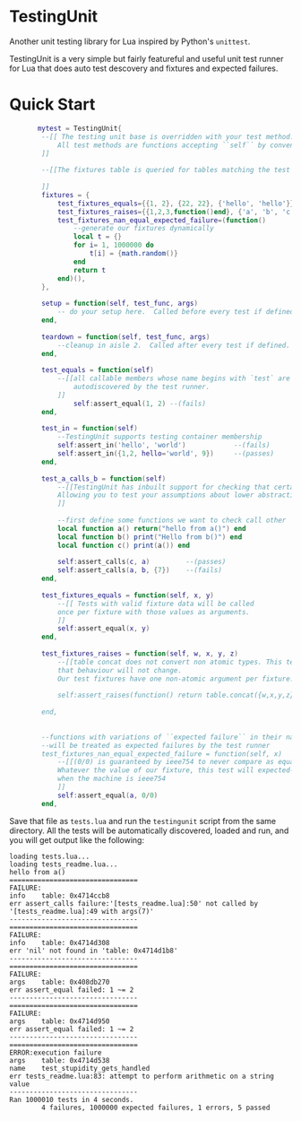 TestingUnit
===========

Another unit testing library for Lua inspired by Python's `unittest`.

TestingUnit is a very simple but fairly featureful and useful unit test runner for Lua that does auto test descovery and fixtures and expected failures.

Quick Start
===========
```lua
       mytest = TestingUnit{
        --[[ The testing unit base is overridden with your test method.
            All test methods are functions accepting ``self`` by convention.
        ]]
        
        --[[The fixtures table is queried for tables matching the test method name.
        
        ]]
        fixtures = {
            test_fixtures_equals={{1, 2}, {22, 22}, {'hello', 'hello'}},
            test_fixtures_raises={{1,2,3,function()end}, {'a', 'b', 'c', {}}, {{},{},{},{}}},
            test_fixtures_nan_equal_expected_failure=(function()
                --generate our fixtures dynamically
                local t = {} 
                for i= 1, 1000000 do 
                    t[i] = {math.random()}
                end 
                return t 
            end)(),
        },
        
        setup = function(self, test_func, args)
            -- do your setup here.  Called before every test if defined.   
        end,
        
        teardown = function(self, test_func, args)
            --cleanup in aisle 2.  Called after every test if defined.
        end,
        
        test_equals = function(self)
            --[[all callable members whose name begins with `test` are 
                autodiscovered by the test runner.
            ]]
                self:assert_equal(1, 2) --(fails)
        end,
        
        test_in = function(self)
            --TestingUnit supports testing container membership
            self:assert_in('hello', 'world')            --(fails)
            self:assert_in({1,2, hello='world', 9})     --(passes)
        end,
        
        test_a_calls_b = function(self)
            --[[TestingUnit has inbuilt support for checking that certain functions call others. 
            Allowing you to test your assumptions about lower abstraction levels/confirm certain conditions.
            ]]
            
            --first define some functions we want to check call other
            local function a() return("hello from a()") end
            local function b() print("Hello from b()") end
            local function c() print(a()) end
            
            self:assert_calls(c, a)         --(passes)
            self:assert_calls(a, b, {7})    --(fails)
        end,
        
        test_fixtures_equals = function(self, x, y)
            --[[ Tests with valid fixture data will be called 
            once per fixture with those values as arguments.
            ]]
            self:assert_equal(x, y)
        end,
        
        test_fixtures_raises = function(self, w, x, y, z)
            --[[table concat does not convert non atomic types. This test assumes 
            that behaviour will not change.
            Our test fixtures have one non-atomic argument per fixture.
            
            self:assert_raises(function() return table.concat({w,x,y,z}, '|')end)
        
        end,
        
        
        --functions with variations of ``expected failure`` in their name 
        --will be treated as expected failures by the test runner
        test_fixtures_nan_equal_expected_failure = function(self, x)
            --[[(0/0) is guaranteed by ieee754 to never compare as equal to any value.
            Whatever the value of our fixture, this test will expected-fail 
            when the machine is ieee754
            ]]
            self:assert_equal(a, 0/0) 
        end,
```

Save that file as `tests.lua` and run the `testingunit` script from the same directory.  All the tests will be automatically discovered, loaded and run, and you will get output like the following:

    loading	tests.lua...
    loading	tests_readme.lua...
    hello from a()
    ================================
    FAILURE:
    info	table: 0x4714ccb8
    err	assert_calls failure:'[tests_readme.lua]:50' not called by '[tests_readme.lua]:49 with args(7)'
    --------------------------------
    ================================
    FAILURE:
    info	table: 0x4714d308
    err	'nil' not found in 'table: 0x4714d1b8'
    --------------------------------
    ================================
    FAILURE:
    args	table: 0x408db270
    err	assert_equal failed: 1 ~= 2
    --------------------------------
    ================================
    FAILURE:
    args	table: 0x4714d950
    err	assert_equal failed: 1 ~= 2
    --------------------------------
    ================================
    ERROR:execution failure
    args	table: 0x4714d538
    name	test_stupidity_gets_handled
    err	tests_readme.lua:83: attempt to perform arithmetic on a string value
    --------------------------------
    Ran 1000010 tests in 4 seconds.
            4 failures, 1000000 expected failures, 1 errors, 5 passed


